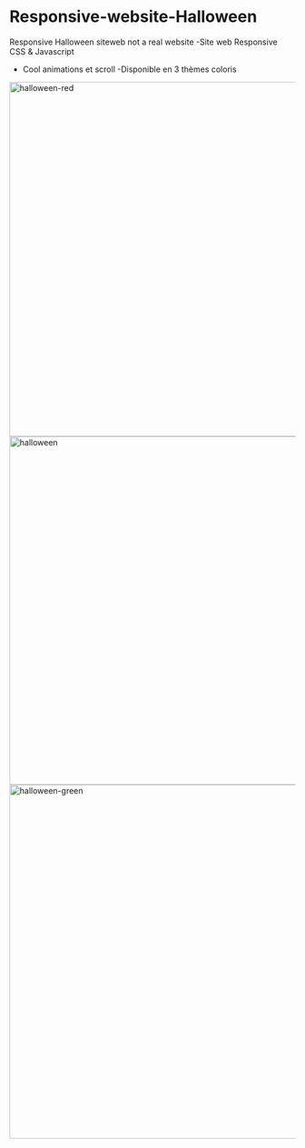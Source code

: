 # Responsive-website-Halloween
Responsive Halloween siteweb not a real website
-Site web Responsive CSS & Javascript
- Cool animations et scroll
-Disponible en 3 thèmes coloris
<img width="624" alt="halloween-red" src="https://user-images.githubusercontent.com/75976059/139228182-7e93feea-1f2c-4ae1-9e5a-28c93001e51d.PNG">
<img width="613" alt="halloween" src="https://user-images.githubusercontent.com/75976059/139229639-1e226442-7824-4291-9951-f7aabc1a4ea6.PNG">
<img width="623" alt="halloween-green" src="https://user-images.githubusercontent.com/75976059/139228230-d9e42b25-fee4-4b82-8157-4e8bf2390158.PNG">


